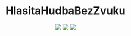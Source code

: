 <div align="center">
  <h1>HlasitaHudbaBezZvuku</h1>
  <div>
    <a href="https://github.com/hlasitahudbabezzvuku"><img src="https://img.shields.io/badge/github-%23121011.svg?style=for-the-badge&logo=github&logoColor=white"/></a>
    <a href="https://www.twitch.tv/hlasitahudbabezzvuku"><img src="https://img.shields.io/badge/Twitch-%239146FF.svg?style=for-the-badge&logo=Twitch&logoColor=white"></a>
    <a href="https://www.redhat.com/en"><img src="https://img.shields.io/badge/Red%20Hat-EE0000?style=for-the-badge&logo=redhat&logoColor=white"/></a>
  </div>
</div>

